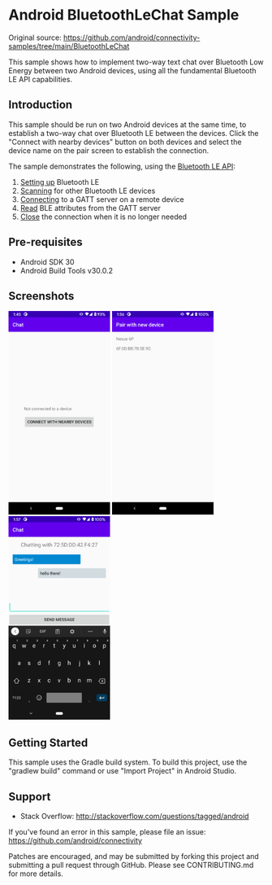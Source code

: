 Android BluetoothLeChat Sample
===================================

Original source: https://github.com/android/connectivity-samples/tree/main/BluetoothLeChat

This sample shows how to implement two-way text chat over Bluetooth Low Energy between two Android devices, using
all the fundamental Bluetooth LE API capabilities.

Introduction
------------

This sample should be run on two Android devices at the same time, to establish a two-way chat over
Bluetooth LE between the devices. Click the "Connect with nearby devices" button on both devices and
select the device name on the pair screen to establish the connection.

The sample demonstrates the following, using the [Bluetooth LE API][1]:

1. [Setting up][2] Bluetooth LE
2. [Scanning][3] for other Bluetooth LE devices
3. [Connecting][4] to a GATT server on a remote device
4. [Read][5] BLE attributes from the GATT server
6. [Close][6] the connection when it is no longer needed

[1]: https://developer.android.com/guide/topics/connectivity/bluetooth/ble-overview.md
[2]: https://developer.android.com/guide/topics/connectivity/bluetooth/setup.md
[3]: https://developer.android.com/guide/topics/connectivity/bluetooth/find-ble-devices.md
[4]: https://developer.android.com/guide/topics/connectivity/bluetooth/connect-gatt-server.md
[5]: https://developer.android.com/guide/topics/connectivity/bluetooth/transfer-ble-data.md
[6]: https://developer.android.com/guide/topics/connectivity/bluetooth/connect-gatt-server.md

Pre-requisites
--------------

- Android SDK 30
- Android Build Tools v30.0.2

Screenshots
-------------

<img src="screenshots/1-launch.png" height="400" alt="Screenshot"/> <img src="screenshots/2-pair-prompt.png" height="400" alt="Screenshot"/> <img src="screenshots/3-chat.png" height="400" alt="Screenshot"/> 

Getting Started
---------------

This sample uses the Gradle build system. To build this project, use the
"gradlew build" command or use "Import Project" in Android Studio.

Support
-------

- Stack Overflow: http://stackoverflow.com/questions/tagged/android

If you've found an error in this sample, please file an issue:
https://github.com/android/connectivity

Patches are encouraged, and may be submitted by forking this project and
submitting a pull request through GitHub. Please see CONTRIBUTING.md for more details.
